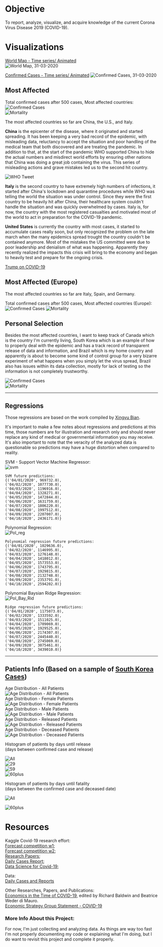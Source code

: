 # Objective

To report, analyze, visualize, and acquire knowledge of the current Corona Virus Disease 2019 (COVID-19).  
  
# Visualizations  
  

[World Map - Time series/ Animated](https://imgur.com/aom2R1j)  
![World Map, 31-03-2020](https://i.imgur.com/tM2cN2h.png)   
  
[Confirmed Cases - Time series/ Animated](https://imgur.com/eCGfx3w)
![Confirmed Cases, 31-03-2020](https://i.imgur.com/fjzXLAA.png)
  
## Most Affected  
Total confirmed cases after 500 cases, Most affected countries:
![Confirmed Cases](https://i.imgur.com/DnoMq7e.png)  
![Mortality](https://i.imgur.com/NwiL5TF.png)  
  
The most affected countries so far are China, the U.S., and Italy.

**China** is the epicenter of the disease, where it originated and started spreading. It has been keeping a very bad record of the epidemic, with misleading data, reluctancy to accept the situation and poor handling of the medical team that both discovered and are treating the pandemic. In addition to that, at the start of the pandemic WHO supported China to hide the actual numbers and misdirect world efforts by ensuring other nations that China was doing a great job containing the virus. This series of misleading actions and grave mistakes led us to the second hit country.  
  
![WHO Tweet](https://i.imgur.com/vndyBbH.png)


**Italy** is the second country to have extremely high numbers of infections, it started after China's lockdown and quarantine procedures while WHO was telling the world the situation was under control. Since they were the first country to be heavily hit after China, their healthcare system couldn't handle the situation and was quickly overwhelmed by cases. Italy is, for now, the country with the most registered casualties and motivated most of the world to act in preparation for the COVID-19 pandemic.

**United States** is currently the country with most cases, it started to accumulate cases really soon, but only recognized the problem on the late march when the many epidemics spread trought the country couldn't be contained anymore. Most of the mistakes the US committed were due to poor leadership and denialism of what was happening. Apparently they recently realized the impacts this crisis will bring to the economy and began to heavily test and prepare for the ongoing crisis.
  
[Trump on COVID-19](https://twitter.com/i/status/1242193904553865216)
  
## Most Affected (Europe)
The most affected countries so far are Italy, Spain, and Germany.

Total confirmed cases after 500 cases, Most affected countries (Europe):
![Confirmed Cases](https://i.imgur.com/z7FJF28.png)
![Mortality](https://i.imgur.com/P0evP06.png)
  
## Personal Selection
Besides the most affected countries, I want to keep track of Canada which is the country I'm currently living, South Korea which is an example of how to properly deal with the epidemic and has a track record of transparent release of data and information, and Brazil which is my home country and apparently is about to become some kind of control group for a very bizarre experiment of what happens when you simply let the virus spread, Brazil also has issues within its data collection, mostly for lack of testing so the information is not completely trustworthy.  
  
![Confirmed Cases](https://i.imgur.com/q94HRy4.png)  
![Mortality](https://i.imgur.com/4nMaz7P.png)
  
_____
  
## Regressions

Those regressions are based on the work compiled by [Xingyu Bian](https://www.kaggle.com/therealcyberlord/coronavirus-covid-19-visualization-prediction).  
  
It's important to make a few notes about regressions and predictions at this time, those numbers are for illustration and research only and should never replace any kind of medical or governmental information you may receive. It's also important to note that the veracity of the analyzed data is questionable so predictions may have a huge distortion when compared to reality.
  
SVM - Support Vector Machine Regressor:  
![svm](https://i.imgur.com/qDUGJhO.png)
  
    SVM future predictions:
    {('04/01/2020', 969732.0),
    ('04/02/2020', 1077730.0),
    ('04/03/2020', 1196916.0),
    ('04/04/2020', 1328271.0),
    ('04/05/2020', 1472844.0),
    ('04/06/2020', 1631759.0),
    ('04/07/2020', 1806220.0),
    ('04/08/2020', 1997512.0),
    ('04/09/2020', 2207007.0),
    ('04/10/2020', 2436171.0)}


Polynomial Regression:  
![Pol_reg](https://i.imgur.com/8hsCz8r.png)
  
    Polynomial regression future predictions:
    {('04/01/2020', 1029636.0),
    ('04/02/2020', 1146995.0),
    ('04/03/2020', 1276148.0),
    ('04/04/2020', 1418012.0),
    ('04/05/2020', 1573553.0),
    ('04/06/2020', 1743795.0),
    ('04/07/2020', 1929815.0),
    ('04/08/2020', 2132748.0),
    ('04/09/2020', 2353791.0),
    ('04/10/2020', 2594202.0)}

Polynomial Baysian Ridge Regression:  
![Pol_Bay_Rid](https://i.imgur.com/Mb68RwC.png)  
  
    Ridge regression future predictions:
    {('04/01/2020', 1175073.0),
    ('04/02/2020', 1333592.0),
    ('04/03/2020', 1511025.0),
    ('04/04/2020', 1709069.0),
    ('04/05/2020', 1929525.0),
    ('04/06/2020', 2174307.0),
    ('04/07/2020', 2445440.0),
    ('04/08/2020', 2745069.0),
    ('04/09/2020', 3075461.0),
    ('04/10/2020', 3439010.0)}


_____
  
## Patients Info (Based on a sample of [South Korea Cases](https://www.kaggle.com/kimjihoo/coronavirusdataset))  
  
Age Distribution - All Patients  
![Age Distribution - All Patients](https://i.imgur.com/ipzbgn1.png)  
Age Distribution - Female Patients  
![Age Distribution - Female Patients](https://i.imgur.com/ndugyO7.png)  
Age Distribution - Male Patients  
![Age Distribution - Male Patients](https://i.imgur.com/F351lOa.png)  
Age Distribution - Released Patients  
![Age Distribution - Released Patients](https://i.imgur.com/torXsJ3.png)  
Age Distribution - Deceased Patients  
![Age Distribution - Deceased Patients](https://i.imgur.com/uYZLVVn.png)  

Histogram of patients by days until release  
(days between confirmed case and release)  
  
![All](https://i.imgur.com/20E3zk9.png)  
![29](https://i.imgur.com/diVe6Ty.png)  
![59](https://i.imgur.com/V5V9PIk.png)  
![60plus](https://i.imgur.com/kBEJWZi.png)  

Histogram of patients by days until fatality  
(days between the confirmed case and deceased date)  

![All](https://i.imgur.com/A1GWMXl.png)

![60plus](https://i.imgur.com/HqnHsSx.png)  


# Resources  
  
Kaggle Covid-19 research effort:  
[Forecast competition w1](https://www.kaggle.com/c/covid19-global-forecasting-week-1);  
[Forecast competition w2](https://www.kaggle.com/c/covid19-global-forecasting-week-2);  
[Research Papers](https://www.kaggle.com/allen-institute-for-ai/CORD-19-research-challenge/);  
[Daily Cases Report](https://www.kaggle.com/imdevskp/corona-virus-report);  
[Data Science for Covid-19](https://www.kaggle.com/kimjihoo/coronavirusdataset);  
  
Data:  
[Daily Cases and Reports](https://github.com/CSSEGISandData/COVID-19)
  
Other Researches, Papers, and Publications:  
[Economics in the Time of COVID-19](http://viet-studies.net/kinhte/COVID19_CPER.pdf), edited by Richard Baldwin and Beatrice Weder di Mauro.  
[Economic Strategy Group Statement - COVID-19](https://economicstrategygroup.org/resource/economic-strategy-group-statement-covid19/)  
  

### More Info About this Project:
For now, I'm just collecting and analyzing data. As things are way too fast I'm not properly documenting my code or explaining what I'm doing, but I do want to revisit this project and complete it properly.
